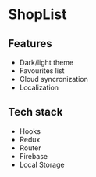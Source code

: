 # ShopList

## Features

- Dark/light theme
- Favourites list
- Cloud syncronization
- Localization

## Tech stack

- Hooks
- Redux
- Router
- Firebase
- Local Storage
